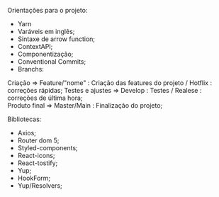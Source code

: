 Orientações para o projeto:
		
- Yarn	
- Varáveis em inglês;
- Sintaxe de arrow function;
- ContextAPI;
- Componentização;
- Conventional Commits;
- Branchs:
						   	
Criação		 =>	Feature/"nome" : Criação das features do projeto / Hotflix : correções rápidas;	
Testes e ajustes =>	Develop : Testes / Realese : correções de última hora;	
Produto final 	 =>	Master/Main : Finalização do projeto;
	
	
Bibliotecas:  
		
- Axios; 
- Router dom 5;
- Styled-components;
- React-icons;
- React-tostify;
- Yup;
- HookForm;
- Yup/Resolvers;
